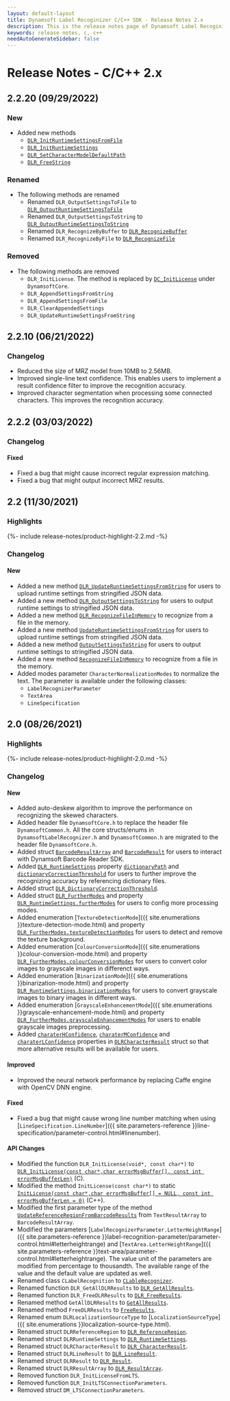 ```yaml
---
layout: default-layout
title: Dynamsoft Label Recoginizer C/C++ SDK - Release Notes 2.x
description: This is the release notes page of Dynamsoft Label Recoginizer for C/C++ SDK version 2.x.
keywords: release notes, c, c++
needAutoGenerateSidebar: false
---
```


# Release Notes - C/C++ 2.x

## 2.2.20 (09/29/2022)

### New

- Added new methods
  - [`DLR_InitRuntimeSettingsFromFile`](../api-reference/label-recognizer-functions.md#dlrinitruntimesettingsfromfile)
  - [`DLR_InitRuntimeSettings`](../api-reference/label-recognizer-functions.md#dlrinitruntimesettings)
  - [`DLR_SetCharacterModelDefaultPath`](../api-reference/label-recognizer-functions.md#dlrsetcharactermodeldefaultpath)
  - [`DLR_FreeString`](../api-reference/label-recognizer-functions.md#dlrfreestring)

### Renamed

- The following methods are renamed
  - Renamed `DLR_OutputSettingsToFile` to [`DLR_OutputRuntimeSettingsToFile`](../api-reference/label-recognizer-functions.md#dlroutputruntimesettingstofile)
  - Renamed `DLR_OutputSettingsToString` to [`DLR_OutputRuntimeSettingsToString`](../api-reference/label-recognizer-functions.md#dlroutputruntimesettings)
  - Renamed `DLR_RecognizeByBuffer` to [`DLR_RecognizeBuffer`](../api-reference/label-recognizer-functions.md#dlrrecognizebuffer)
  - Renamed `DLR_RecognizeByFile` to [`DLR_RecognizeFile`](../api-reference/label-recognizer-functions.md#dlrrecognizefile)

### Removed

- The following methods are removed
  - `DLR_InitLicense`. The method is replaced by [`DC_InitLicense`](../api-reference/license-manager.md#initlicense) under `DynamsoftCore`.
  - `DLR_AppendSettingsFromString`
  - `DLR_AppendSettingsFromFile`
  - `DLR_ClearAppendedSettings`
  - `DLR_UpdateRuntimeSettingsFromString`

## 2.2.10 (06/21/2022)

### Changelog

- Reduced the size of MRZ model from 10MB to 2.56MB.
- Improved single-line text confidence. This enables users to implement a result confidence filter to improve the recognition accuracy.
- Improved character segmentation when processing some connected characters. This improves the recognition accuracy.

## 2.2.2 (03/03/2022)

### Changelog

#### Fixed

- Fixed a bug that might cause incorrect regular expression matching.
- Fixed a bug that might output incorrect MRZ results.

## 2.2 (11/30/2021)

### Highlights

{%- include release-notes/product-highlight-2.2.md -%}

### Changelog

#### New

- Added a new method [`DLR_UpdateRuntimeSettingsFromString`](../api-reference/label-recognizer-functions.md#dlr_updateruntimesettingsfromstring)  for users to upload runtime settings from stringified JSON data.
- Added a new method [`DLR_OutputSettingsToString`](../api-reference/label-recognizer-functions.md#dlr_outputsettingstostring) for users to output runtime settings to stringified JSON data.
- Added a new method [`DLR_RecognizeFileInMemory`](../api-reference/label-recognizer-functions.md#dlr_recognizefileinmemory) to recognize from a file in the memory.
- Added a new method [`UpdateRuntimeSettingsFromString`](../api-reference/label-recognizer.md#updateruntimesettingsfromstring) for users to upload runtime settings from stringified JSON data.
- Added a new method [`OutputSettingsToString`](../api-reference/label-recognizer.md#outputsettingstostring) for users to output runtime settings to stringified JSON data.
- Added a new method [`RecognizeFileInMemory`](../api-reference/label-recognizer.md#recognizefileinmemory) to recognize from a file in the memory.
- Added modes parameter `CharacterNormalizationModes` to normalize the text. The parameter is available under the following classes:
  - `LabelRecognizerParameter`
  - `TextArea`
  - `LineSpecification`

## 2.0 (08/26/2021)

### Highlights

{%- include release-notes/product-highlight-2.0.md -%}

### Changelog

#### New
- Added auto-deskew algorithm to improve the performance on recognizing the skewed characters. 
- Added header file `DynamsoftCore.h` to replace the header file `DynamsoftCommon.h`. All the core structs/enums in `DynamsoftLabelRecognizer.h` and `DynamsoftCommon.h` are migrated to the header file `DynamsoftCore.h`.
- Added struct [`BarcodeResultArray`](../api-reference/barcode-result-array.md) and [`BarcodeResult`](../api-reference/barcode-result.md) for users to interact with Dynamsoft Barcode Reader SDK.
- Added [`DLR_RuntimeSettings`](../api-reference/dlr-runtime-settings.md) property [`dictionaryPath`](../api-reference/dlr-runtime-settings.md#dictionarypath) and [`dictionaryCorrectionThreshold`](../api-reference/dlr-runtime-settings.md#dictionarycorrectionthreshold) for users to further improve the recognizing accuracy by referencing dictionary files.
- Added struct [`DLR_DictionaryCorrectionThreshold`](../api-reference/dlr-dictionary-correction-threshold.md).
- Added struct [`DLR_FurtherModes`](../api-reference/dlr-further-modes.md) and property [`DLR_RuntimeSettings.furtherModes`](../api-reference/dlr-runtime-settings.md#furthermodes) for users to config more processing modes.
- Added enumeration [`TextureDetectionMode`]({{ site.enumerations }}texture-detection-mode.html) and property [`DLR_FurtherModes.textureDetectionModes`](../api-reference/dlr-further-modes.md#texturedetectionmodes) for users to detect and remove the texture background.
- Added enumeration [`ColourConversionMode`]({{ site.enumerations }}colour-conversion-mode.html) and property [`DLR_FurtherModes.colourConversionModes`](../api-reference/dlr-further-modes.md#colourconversionmodes) for users to convert color images to grayscale images in differenct ways.
- Added enumeration [`BinarizationMode`]({{ site.enumerations }}binarization-mode.html) and property [`DLR_RuntimeSettings.binarizationModes`](../api-reference/dlr-runtime-settings.md#binarizationmodes) for users to convert grayscale images to binary images in different ways.
- Added enumeration [`GrayscaleEnhancementMode`]({{ site.enumerations }}grayscale-enhancement-mode.html) and property [`DLR_FurtherModes.grayscaleEnhancementModes`](../api-reference/dlr-further-modes.md#grayscaleenhancementmodes) for users to enable grayscale images preprocessing. 
- Added [`charaterHConfidence`](../api-reference/dlr-character-result.md#characterhconfidence), [`charaterMConfidence`](../api-reference/dlr-character-result.md#charactermconfidence) and [`charaterLConfidence`](../api-reference/dlr-character-result.md#characterlconfidence) properties in [`DLRCharacterResult`](../api-reference/dlr-character-result.md) struct so that more alternative results will be available for users.

#### Improved

- Improved the neural network performance by replacing Caffe engine with OpenCV DNN engine.

#### Fixed

- Fixed a bug that might cause wrong line number matching when using [`LineSpecification.LineNumber`]({{ site.parameters-reference }}line-specification/parameter-control.html#linenumber).

#### API Changes

- Modified the function `DLR_InitLicense(void*, const char*)` to [`DLR_InitLicense(const char*,char errorMsgBuffer[], const int errorMsgBufferLen)`](../api-reference/label-recognizer-functions.md#dlr_initlicense) (C).
- Modified the method `InitLicense(const char*)` to static [`InitLicense(const char*,char errorMsgBuffer[] = NULL, const int errorMsgBufferLen = 0)`](../api-reference/label-recognizer.md#initlicense) (C++).
- Modified the first parameter type of the method [`UpdateReferenceRegionFromBarcodeResults`](../api-reference/label-recognizer.md#updatereferenceregionfrombarcoderesults) from `TextResultArray` to `BarcodeResultArray`.
- Modified the parameters [`LabelRecognizerParameter.LetterHeightRange`]({{ site.parameters-reference }}label-recognition-parameter/parameter-control.html#letterheightrange) and [`TextArea.LetterHeightRange`]({{ site.parameters-reference }}text-area/parameter-control.html#letterheightrange). The value unit of the parameters are modified from percentage to thousandth. The available range of the value and the default value are updated as well.
- Renamed class `CLabelRecognition` to [`CLableRecognizer`](../api-reference/label-recognizer.md).
- Renamed function `DLR_GetAllDLRResults` to [`DLR_GetAllResults`](../api-reference/label-recognizer-functions.md#dlr_getallresults).
- Renamed function `DLR_FreeDLRResults` to [`DLR_FreeResults`](../api-reference/label-recognizer-functions.md#dlr_freeresults).
- Renamed method `GetAllDLRResults` to [`GetAllResults`](../api-reference/label-recognizer.md#getallresults).
- Renamed method `FreeDLRResults` to [`FreeResults`](../api-reference/label-recognizer.md#freeresults).
- Renamed enum `DLRLocalizationSourceType` to [`LocalizationSourceType`]({{ site.enumerations }}localization-source-type.html).
- Renamed struct `DLRReferenceRegion` to [`DLR_ReferenceRegion`](../api-reference/dlr-reference-region.md).
- Renamed struct `DLRRuntimeSettings` to [`DLR_RuntimeSettings`](../api-reference/dlr-runtime-settings.md).
- Renamed struct `DLRCharacterResult` to [`DLR_CharacterResult`](../api-reference/dlr-character-result.md).
- Renamed struct `DLRLineResult` to [`DLR_LineResult`](../api-reference/dlr-line-result.md).
- Renamed struct `DLRResult` to [`DLR_Result`](../api-reference/dlr-result.md).
- Renamed struct `DLRResultArray` to [`DLR_ResultArray`](../api-reference/dlr-result-array.md).
- Removed function `DLR_InitLicenseFromLTS`.
- Removed function `DLR_InitLTSConnectionParameters`.
- Removed struct `DM_LTSConnectionParameters`.
